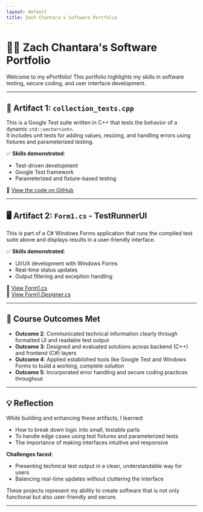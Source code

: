 ```yaml
---
layout: default
title: Zach Chantara's Software Portfolio
---
```


# 👨‍💻 Zach Chantara's Software Portfolio

Welcome to my ePortfolio! This portfolio highlights my skills in software testing, secure coding, and user interface development.

---

## 🧪 Artifact 1: `collection_tests.cpp`

This is a Google Test suite written in C++ that tests the behavior of a dynamic `std::vector<int>`.  
It includes unit tests for adding values, resizing, and handling errors using fixtures and parameterized testing.

✅ **Skills demonstrated**:
- Test-driven development
- Google Test framework
- Parameterized and fixture-based testing

📂 [View the code on GitHub](https://github.com/ZachC121/ZachC121.github.io/blob/main/TestRunnerSuite/collection_tests.cpp)

---

## 🖥️ Artifact 2: `Form1.cs` - TestRunnerUI

This is part of a C# Windows Forms application that runs the compiled test suite above and displays results in a user-friendly interface.

✅ **Skills demonstrated**:
- UI/UX development with Windows Forms
- Real-time status updates
- Output filtering and exception handling

📂 [View Form1.cs](https://github.com/ZachC121/ZachC121.github.io/blob/main/WindowsFormsApp1/Form1.cs)  
📂 [View Form1.Designer.cs](https://github.com/ZachC121/ZachC121.github.io/blob/main/WindowsFormsApp1/Form1.Designer.cs)

---

## 🎯 Course Outcomes Met

- **Outcome 2**: Communicated technical information clearly through formatted UI and readable test output  
- **Outcome 3**: Designed and evaluated solutions across backend (C++) and frontend (C#) layers  
- **Outcome 4**: Applied established tools like Google Test and Windows Forms to build a working, complete solution  
- **Outcome 5**: Incorporated error handling and secure coding practices throughout

---

## 💡 Reflection

While building and enhancing these artifacts, I learned:

- How to break down logic into small, testable parts
- To handle edge cases using test fixtures and parameterized tests
- The importance of making interfaces intuitive and responsive

**Challenges faced**:
- Presenting technical test output in a clean, understandable way for users
- Balancing real-time updates without cluttering the interface

These projects represent my ability to create software that is not only functional but also user-friendly and secure.

---

